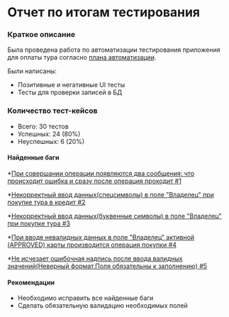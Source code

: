 # Отчет по итогам тестирования
### Краткое описание
Была проведена работа по автоматизации тестирования приложения для оплаты тура согласно [плана автоматизации](Plan.md).  

Были написаны:
* Позитивные и негативные UI тесты
* Тесты для проверки записей в БД

### Количество тест-кейсов
* Всего: 30 тестов
* Успешных: 24 (80%)
* Неуспешных: 6 (20%)
  
#### Найденные баги
*[При совершании операции появляются два сообщения: что происходит ошибка и сразу после операция проходит #1](https://github.com/Samsony1/DiplomaTest/issues/1)

*[Некорректный ввод данных(спецсимволы) в поле "Владелец" при покупке тура в кредит #2](https://github.com/Samsony1/DiplomaTest/issues/2)

*[Некорректный ввод данных(буквенные символы) в поле "Владелец" при покупке тура #3](https://github.com/Samsony1/DiplomaTest/issues/3)

*[При вводе невалидных данных в поле "Владелец" активной (APPROVED) карты производится операция покупки #4](https://github.com/Samsony1/DiplomaTest/issues/4)

*[Не исчезает ошибочная надпись после ввода валидных значений(Неверный формат,Поля обязательны к заполнению) #5](https://github.com/Samsony1/DiplomaTest/issues/5)



#### Рекомендации
* Необходимо исправить все найденные баги
* Сделать обязательную валидацию необходимых полей





